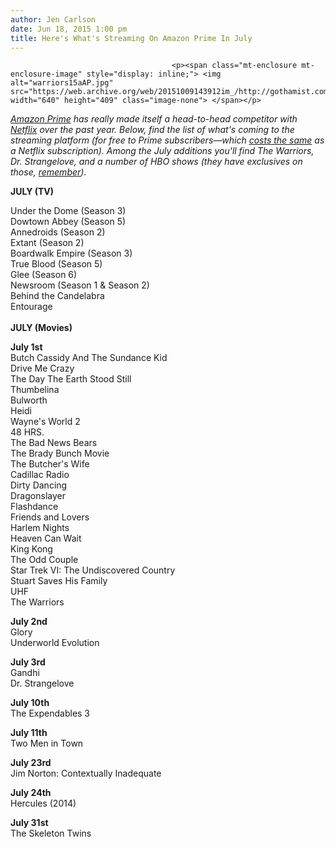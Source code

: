 ```yaml
---
author: Jen Carlson
date: Jun 18, 2015 1:00 pm
title: Here's What's Streaming On Amazon Prime In July
---
```


	
										<p><span class="mt-enclosure mt-enclosure-image" style="display: inline;"> <img alt="warriors15aAP.jpg" src="https://web.archive.org/web/20151009143912im_/http://gothamist.com/attachments/arts_jen/warriors15aAP.jpg" width="640" height="409" class="image-none"> </span></p>

<p><em><a href="https://web.archive.org/web/20151009143912/http://gothamist.com/tags/amazonprime">Amazon Prime</a> has really made itself a head-to-head competitor with <a href="https://web.archive.org/web/20151009143912/http://gothamist.com/tags/netflix">Netflix</a> over the past year. Below, find the list of what&apos;s coming to the streaming platform (for free to Prime subscribers&#x2014;which <a href="https://web.archive.org/web/20151009143912/http://gothamist.com/2015/03/09/streaming_cost_cable.php">costs the same</a> as a Netflix subscription). Among the July additions you&apos;ll find The Warriors, Dr. Strangelove, and a number of HBO shows (they have exclusives on those, <a href="https://web.archive.org/web/20151009143912/http://gothamist.com/2014/04/23/amazon_prime_gets_hbo.php">remember</a>). </em></p>

<p><strong>JULY (TV)</strong></p>

<p>Under the Dome (Season 3) <br>
Dowtown Abbey (Season 5)<br>
Annedroids (Season 2)<br>
Extant (Season 2)<br>
Boardwalk Empire (Season 3)<br>
True Blood (Season 5)<br>
Glee (Season 6)<br>
Newsroom (Season 1 &amp; Season 2)<br>
Behind the Candelabra<br>
Entourage<br>
 <br>
<strong>JULY (Movies)</strong></p>

<p><strong>July 1st</strong><br>
Butch Cassidy And The Sundance Kid<br>
Drive Me Crazy<br>
The Day The Earth Stood Still<br>
Thumbelina<br>
Bulworth<br>
Heidi<br>
Wayne&apos;s World 2<br>
48 HRS.<br>
The Bad News Bears<br>
The Brady Bunch Movie<br>
The Butcher&apos;s Wife<br>
Cadillac Radio<br>
Dirty Dancing<br>
Dragonslayer<br>
Flashdance<br>
Friends and Lovers<br>
Harlem Nights<br>
Heaven Can Wait<br>
King Kong<br>
The Odd Couple<br>
Star Trek VI: The Undiscovered Country<br>
Stuart Saves His Family<br>
UHF<br>
The Warriors</p>

<p><strong>July 2nd</strong><br>
Glory<br>
Underworld Evolution</p>

<p><strong>July 3rd</strong><br>
Gandhi<br>
Dr. Strangelove</p>

<p><strong>July 10th</strong><br>
The Expendables 3</p>

<p><strong>July 11th</strong><br>
Two Men in Town</p>

<p><strong>July 23rd</strong><br>
Jim Norton: Contextually Inadequate</p>

<p><strong>July 24th</strong><br>
Hercules (2014)</p>

<p><strong>July 31st</strong><br>
The Skeleton Twins</p>					
										
									
				